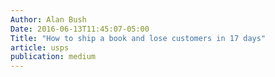 ```yaml
---
Author: Alan Bush
Date: 2016-06-13T11:45:07-05:00
Title: "How to ship a book and lose customers in 17 days"
article: usps
publication: medium
---
```

